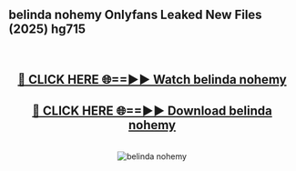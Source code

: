 <h2>belinda nohemy Onlyfans Leaked New Files (2025) hg715</h2>
<br>
<div align="center">
<h2><a href="https://mediafiles.top/belinda_nohemy&ref=git" rel="nofollow">🔴 CLICK HERE 🌐==►► Watch belinda nohemy</a></h2>
<h2><a href="https://mediafiles.top/belinda_nohemy&ref=git" rel="nofollow">🔴 CLICK HERE 🌐==►► Download belinda nohemy</a></h2>
<br>
<a href="https://mediafiles.top/belinda_nohemy&ref=git" rel="nofollow" data-target="animated-image.originalLink"><img src="https://i.ibb.co.com/xMMVF88/686577567.gif" alt="belinda nohemy" style="max-width: 100%; display: inline-block;" data-target="animated-image.originalImage"></a>
</div>
<br>
<br>